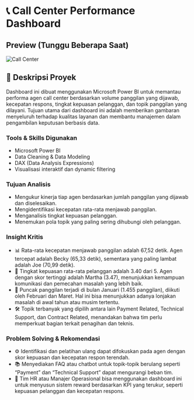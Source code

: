 # 📞 Call Center Performance Dashboard

## Preview (Tunggu Beberapa Saat)
![Call Center](https://github.com/user-attachments/assets/a8e66102-7ae2-49c1-b9e8-ba47e03d4f2e)


## 📌 Deskripsi Proyek
Dashboard ini dibuat menggunakan Microsoft Power BI untuk memantau performa agen call center berdasarkan volume panggilan yang dijawab, kecepatan respons, tingkat kepuasan pelanggan, dan topik panggilan yang dilayani. Tujuan utama dari dashboard ini adalah memberikan gambaran menyeluruh terhadap kualitas layanan dan membantu manajemen dalam pengambilan keputusan berbasis data.


### Tools & Skills Digunakan
- Microsoft Power BI
- Data Cleaning & Data Modeling
- DAX (Data Analysis Expressions)
- Visualisasi interaktif dan dynamic filtering


### Tujuan Analisis
- Mengukur kinerja tiap agen berdasarkan jumlah panggilan yang dijawab dan diselesaikan.
- Mengidentifikasi kecepatan rata-rata menjawab panggilan.
- Menganalisis tingkat kepuasan pelanggan.
- Menemukan pola topik yang paling sering dihubungi oleh pelanggan.

### Insight Kritis
- 📊 Rata-rata kecepatan menjawab panggilan adalah 67,52 detik. Agen tercepat adalah Becky (65,33 detik), sementara yang paling lambat adalah Joe (70,99 detik).
- 🌟 Tingkat kepuasan rata-rata pelanggan adalah 3.40 dari 5. Agen dengan skor tertinggi adalah Martha (3.47), menunjukkan kemampuan komunikasi dan pemecahan masalah yang lebih baik.
- 📅 Puncak panggilan terjadi di bulan Januari (1.455 panggilan), diikuti oleh Februari dan Maret. Hal ini bisa menunjukkan adanya lonjakan masalah di awal tahun atau musim tertentu.
- 🛠️ Topik terbanyak yang dipilih antara lain Payment Related, Technical Support, dan Contract Related, menandakan bahwa tim perlu memperkuat bagian terkait penagihan dan teknis.

### Problem Solving & Rekomendasi
- ⚙️ Identifikasi dan pelatihan ulang dapat difokuskan pada agen dengan skor kepuasan dan kecepatan respon terendah.
- 📚 Menyediakan FAQ atau chatbot untuk topik-topik berulang seperti “Payment” dan “Technical Support” dapat mengurangi beban tim.
- 🎯 Tim HR atau Manajer Operasional bisa menggunakan dashboard ini untuk menyusun sistem reward berdasarkan KPI yang terukur, seperti kepuasan pelanggan dan kecepatan respons.
